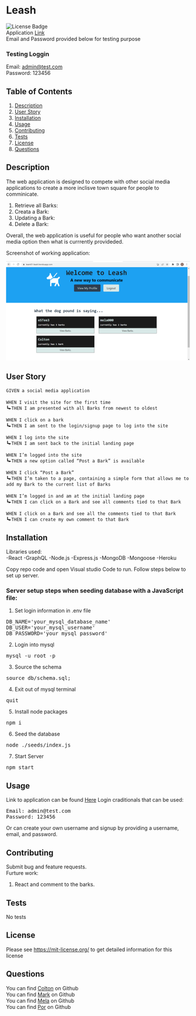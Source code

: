 # Leash

![License Badge](https://shields.io/badge/license-MIT-yellow)  
Application [Link](https://team01-leash.herokuapp.com/)  
Email and Password provided below for testing purpose  
### Testing Loggin  
Email: admin@test.com  
Password: 123456

## Table of Contents

1. [Description](#description)
2. [User Story](#user-story)
3. [Installation](#installation)
4. [Usage](#usage)
5. [Contributing](#contributing)
6. [Tests](#tests)
7. [License](#license)
8. [Questions](#questions)

## Description

The web application is designed to compete with other social media applications to create a more inclisve town square for people to comminicate.
<br>

1. Retrieve all Barks:
2. Creata a Bark:
3. Updating a Bark:
4. Delete a Bark:

Overall, the web application is useful for people who want another social media option then what is currrently provideded.

Screenshot of working application:

![screenshot of working app](https://github.com/eSTee3/Leash/blob/main/public/project3_working.png)

## User Story

```
GIVEN a social media application

WHEN I visit the site for the first time
┗►THEN I am presented with all Barks from newest to oldest

WHEN I click on a bark
┗►THEN I am sent to the login/signup page to log into the site

WHEN I log into the site
┗►THEN I am sent back to the initial landing page

WHEN I’m logged into the site
┗►THEN a new option called “Post a Bark” is available

WHEN I click “Post a Bark”
┗►THEN I’m taken to a page, containing a simple form that allows me to add my Bark to the current list of Barks

WHEN I’m logged in and am at the initial landing page
┗►THEN I can click on a Bark and see all comments tied to that Bark

WHEN I click on a Bark and see all the comments tied to that Bark
┗►THEN I can create my own comment to that Bark
```

## Installation

Libraries used:  
-React
-GraphQL
-Node.js
-Express.js
-MongoDB
-Mongoose
-Heroku

Copy repo code and open Visual studio Code to run. Follow steps below to set up server.

### Server setup steps when seeding database with a JavaScript file:

1. Set login information in .env file
<pre>
DB_NAME='your_mysql_database_name'
DB_USER='your_mysql_username'
DB_PASSWORD='your_mysql_password' 
</pre>

2. Login into mysql
<pre>
mysql -u root -p
</pre>

3. Source the schema
<pre>
source db/schema.sql;
</pre>

4. Exit out of mysql terminal
<pre>
quit
</pre>

5. Install node packages
<pre>
npm i
</pre>

6. Seed the database
<pre>
node ./seeds/index.js
</pre>

7. Start Server
<pre>
npm start
</pre>

## Usage

Link to application can be found [Here]()
Login craditionals that can be used:

<pre>
Email: admin@test.com
Password: 123456
</pre>

Or can create your own username and signup by providing a username, email, and password.

## Contributing

Submit bug and feature requests.
<br>
Furture work:

1. React and comment to the barks.

## Tests

No tests

## License

Please see https://mit-license.org/ to get detailed information for this license

## Questions

You can find [Colton](https://github.com/ColtonWilson) on Github
<br>
You can find [Mark](https://github.com/eSTee3) on Github
<br>
You can find [Mela](https://github.com/mela2294) on Github
<br>
You can find [Por](https://github.com/por-chang) on Github
